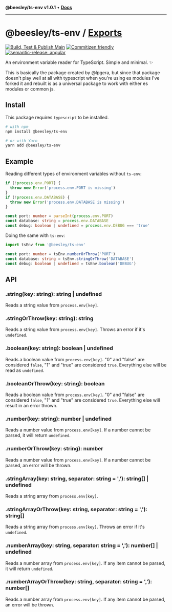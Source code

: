 **@beesley/ts-env v1.0.1** • [**Docs**](globals.md)

***

# @beesley/ts-env / [Exports](_media/globals.md)

[![Build, Test & Publish Main](https://github.com/bbeesley/ts-env/actions/workflows/build-test-on-push.yml/badge.svg)](https://github.com/bbeesley/ts-env/actions/workflows/build-test-on-push.yml) [![Commitizen friendly](https://img.shields.io/badge/commitizen-friendly-brightgreen.svg)](http://commitizen.github.io/cz-cli/) [![semantic-release: angular](https://img.shields.io/badge/semantic--release-angular-e10079?logo=semantic-release)](https://github.com/semantic-release/semantic-release)

An environment variable reader for TypeScript. Simple and minimal. ✨

This is basically the package created by @lpgera, but since that package doesn't play well at all with typescript when you're using es modules I've forked it and rebuilt is as a universal package to work with either es modules or common js.

## Install

This package requires `typescript` to be installed.

```bash
# with npm
npm install @beesley/ts-env

# or with Yarn
yarn add @beesley/ts-env
```

## Example

Reading different types of environment variables without `ts-env`:

```typescript
if (!process.env.PORT) {
  throw new Error('process.env.PORT is missing')
}
if (!process.env.DATABASE) {
  throw new Error('process.env.DATABASE is missing')
}

const port: number = parseInt(process.env.PORT)
const database: string = process.env.DATABASE
const debug: boolean | undefined = process.env.DEBUG === 'true'
```

Doing the same with `ts-env`:

```typescript
import tsEnv from '@beesley/ts-env'

const port: number = tsEnv.numberOrThrow('PORT')
const database: string = tsEnv.stringOrThrow('DATABASE')
const debug: boolean | undefined = tsEnv.boolean('DEBUG')
```

## API

### .string(key: string): string | undefined

Reads a string value from `process.env[key]`.

### .stringOrThrow(key: string): string

Reads a string value from `process.env[key]`.
Throws an error if it's `undefined`.

### .boolean(key: string): boolean | undefined

Reads a boolean value from `process.env[key]`.
"0" and "false" are considered `false`, "1" and "true" are considered `true`.
Everything else will be read as `undefined`.

### .booleanOrThrow(key: string): boolean

Reads a boolean value from `process.env[key]`.
"0" and "false" are considered `false`, "1" and "true" are considered `true`.
Everything else will result in an error thrown.

### .number(key: string): number | undefined

Reads a number value from `process.env[key]`.
If a number cannot be parsed, it will return `undefined`.

### .numberOrThrow(key: string): number

Reads a number value from `process.env[key]`.
If a number cannot be parsed, an error will be thrown.

### .stringArray(key: string, separator: string = ','): string[] | undefined

Reads a string array from `process.env[key]`.

### .stringArrayOrThrow(key: string, separator: string = ','): string[]

Reads a string array from `process.env[key]`.
Throws an error if it's `undefined`.

### .numberArray(key: string, separator: string = ','): number[] | undefined

Reads a number array from `process.env[key]`.
If any item cannot be parsed, it will return `undefined`.

### .numberArrayOrThrow(key: string, separator: string = ','): number[]

Reads a number array from `process.env[key]`.
If any item cannot be parsed, an error will be thrown.

